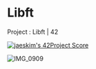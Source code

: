 # Libft
Project : Libft | 42

[![jaeskim's 42Project Score](https://badge42.herokuapp.com/api/project/mmahias/Libft)](https://github.com/Mmahias/badge42)


![IMG_0909](https://user-images.githubusercontent.com/76960878/139694725-abff7c76-3e4a-4e05-aaa5-f20cfbc68d34.jpg)
